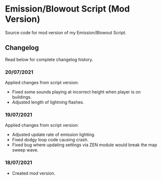 # Emission/Blowout Script (Mod Version)
Source code for mod version of my Emission/Blowout Script.

## Changelog
Read below for complete changelog history.

### 20/07/2021
Applied changes from script version:
- Fixed some sounds playing at incorrect height when player is on buildings.
- Adjusted length of lightning flashes.

### 19/07/2021
Applied changes from script version:
- Adjusted update rate of emission lighting.
- Fixed dodgy loop code causing crash.
- Fixed bug where updating settings via ZEN module would break the map sweep wave.

### 18/07/2021
- Created mod version.